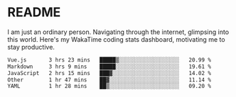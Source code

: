 # README

I am just an ordinary person. Navigating through the internet, glimpsing into this world.
Here's my WakaTime coding stats dashboard, motivating me to stay productive.

<!--START_SECTION:waka-->

```txt
Vue.js       3 hrs 23 mins   █████▒░░░░░░░░░░░░░░░░░░░   20.99 %
Markdown     3 hrs 9 mins    █████░░░░░░░░░░░░░░░░░░░░   19.61 %
JavaScript   2 hrs 15 mins   ███▓░░░░░░░░░░░░░░░░░░░░░   14.02 %
Other        1 hr 47 mins    ██▓░░░░░░░░░░░░░░░░░░░░░░   11.14 %
YAML         1 hr 28 mins    ██▒░░░░░░░░░░░░░░░░░░░░░░   09.20 %
```

<!--END_SECTION:waka-->